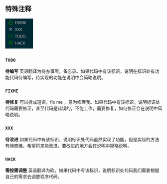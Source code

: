 ## 特殊注释
![](assets/Pasted%20image%2020220219211448.png)
### `TODO` 
**待编写**
英语翻译为待办事项，备忘录。如果代码中有该标识，说明在标识处有功能代码待编写，待实现的功能在说明中会简略说明。

### `FIXME`
**待修复**
可以拆成短语，fix me ，意为修理我。如果代码中有该标识，说明标识处代码需要修正，甚至代码是错误的，不能工作，需要修复，如何修正会在说明中简略说明。

### `XXX`
**待改进**
如果代码中有该标识，说明标识处代码虽然实现了功能，但是实现的方法有待商榷，希望将来能改进，要改进的地方会在说明中简略说明。

### `HACK`
**需按需调整**
英语翻译为砍。如果代码中有该标识，说明标识处代码我们需要根据自己的需求去调整程序代码。
